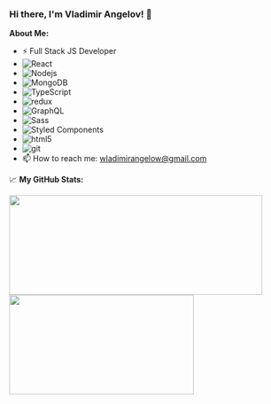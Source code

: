 ### Hi there, I'm Vladimir Angelov! 👋
**About Me:**
- ⚡ Full Stack JS Developer
- <img alt="React" src="https://img.shields.io/badge/-React-45b8d8?style=flat-square&logo=react&logoColor=white" />  
- <img alt="Nodejs" src="https://img.shields.io/badge/-Nodejs-43853d?style=flat-square&logo=Node.js&logoColor=white" />  
- <img alt="MongoDB" src="https://img.shields.io/badge/-MongoDB-13aa52?style=flat-square&logo=mongodb&logoColor=white" />
- <img alt="TypeScript" src="https://img.shields.io/badge/-TypeScript-007ACC?style=flat-square&logo=typescript&logoColor=white" />  
- <img alt="redux" src="https://img.shields.io/badge/-Redux-764ABC?style=flat-square&logo=redux&logoColor=white" />  
- <img alt="GraphQL" src="https://img.shields.io/badge/-GraphQL-E10098?style=flat-square&logo=graphql&logoColor=white" />  
- <img alt="Sass" src="https://img.shields.io/badge/-Sass-CC6699?style=flat-square&logo=sass&logoColor=white" />  
- <img alt="Styled Components" src="https://img.shields.io/badge/-Styled_Components-db7092?style=flat-square&logo=styled-components&logoColor=white" />  
- <img alt="html5" src="https://img.shields.io/badge/-HTML5-E34F26?style=flat-square&logo=html5&logoColor=white" />  
- <img alt="git" src="https://img.shields.io/badge/-Git-F05032?style=flat-square&logo=git&logoColor=white" />
- 📫 How to reach me: wladimirangelow@gmail.com

 📈 **My GitHub Stats:**
<p>
  <img height="180em" width="457px" src="https://github-readme-stats.vercel.app/api?username=VladimirAngelov&hide=issues&show_icons=true&count_private=true"/>
  <img height="180em" width="333px" src="https://github-readme-stats.vercel.app/api/top-langs/?username=VladimirAngelov&layout=compact&hide=handlebars"/>
</p>
